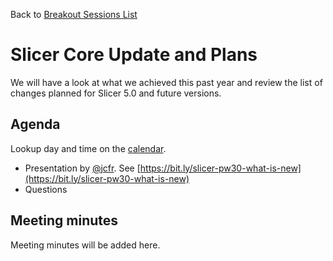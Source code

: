 Back to [Breakout Sessions List](../README.md#breakout-sessions)

# Slicer Core Update and Plans

We will have a look at what we achieved this past year and review the list of changes planned for Slicer 5.0 and future versions.

## Agenda

Lookup day and time on the [calendar](../README.md#program-calendar).

* Presentation by [@jcfr](https://github.com/jcfr/). See [https://bit.ly/slicer-pw30-what-is-new](https://bit.ly/slicer-pw30-what-is-new)
* Questions

## Meeting minutes

Meeting minutes will be added here.


